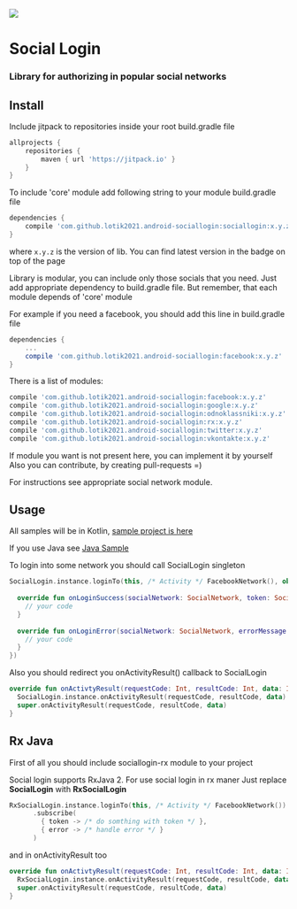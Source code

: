 [![](https://jitpack.io/v/KosyanMedia/android-sociallogin.svg)](https://jitpack.io/#KosyanMedia/android-sociallogin)

# Social Login
### Library for authorizing in popular social networks

## Install

Include jitpack to repositories inside your root build.gradle file

```Groovy
allprojects {
    repositories {
        maven { url 'https://jitpack.io' }
    }
}
```

To include 'core' module add following string to your module build.gradle file

```Groovy
dependencies {
    compile 'com.github.lotik2021.android-sociallogin:sociallogin:x.y.z'
}
```
where ```x.y.z``` is the version of lib. You can find latest version in the badge on top of the page

Library is modular, you can include only those socials that you need. Just add appropriate
dependency to build.gradle file. But remember, that each module depends of 'core' module

For example if you need a facebook, you should add this line in build.gradle file

```Groovy
dependencies {
    ...
    compile 'com.github.lotik2021.android-sociallogin:facebook:x.y.z'
}
```

There is a list of modules:

```Groovy
compile 'com.github.lotik2021.android-sociallogin:facebook:x.y.z'
compile 'com.github.lotik2021.android-sociallogin:google:x.y.z'
compile 'com.github.lotik2021.android-sociallogin:odnoklassniki:x.y.z'
compile 'com.github.lotik2021.android-sociallogin:rx:x.y.z'
compile 'com.github.lotik2021.android-sociallogin:twitter:x.y.z'
compile 'com.github.lotik2021.android-sociallogin:vkontakte:x.y.z'
```

If module you want is not present here, you can implement it by yourself
Also you can contribute, by creating pull-requests =)

For instructions see appropriate social network module.

## Usage

All samples will be in Kotlin, [sample project is here][kotlin-sample]

If you use Java see [Java Sample][java-sample]

To login into some network you should call SocialLogin singleton

```Kotlin
SocialLogin.instance.loginTo(this, /* Activity */ FacebookNetwork(), object: SocialLoginCallback {
  
  override fun onLoginSuccess(socialNetwork: SocialNetwork, token: SocialToken){
    // your code  
  }
  
  override fun onLoginError(socialNetwork: SocialNetwork, errorMessage: Strig) {
    // your code
  }
})
```
Also you should redirect you onActivityResult() callback to SocialLogin

```Kotlin
override fun onActivtyResult(requestCode: Int, resultCode: Int, data: Intent?) { 
  SocialLogin.instance.onActivityResult(requestCode, resultCode, data)
  super.onActivityResult(requestCode, resultCode, data)
}
```

## Rx Java

First of all you should include sociallogin-rx module to your project

Social login supports RxJava 2. For use social login in rx maner Just replace **SocialLogin** with **RxSocialLogin**

```Kotlin
RxSocialLogin.instance.loginTo(this, /* Activity */ FacebookNetwork())
      .subscribe(
        { token -> /* do somthing with token */ },
        { error -> /* handle error */ }
      )
```

and in onActivityResult too


```Kotlin
override fun onActivtyResult(requestCode: Int, resultCode: Int, data: Intent?) { 
  RxSocialLogin.instance.onActivityResult(requestCode, resultCode, data)
  super.onActivityResult(requestCode, resultCode, data)
}
```


[java-sample]: https://github.com/lotik2021/android-sociallogin/tree/master/sample-java
[kotlin-sample]: https://github.com/lotik2021/android-sociallogin/tree/master/sample-kotlin
